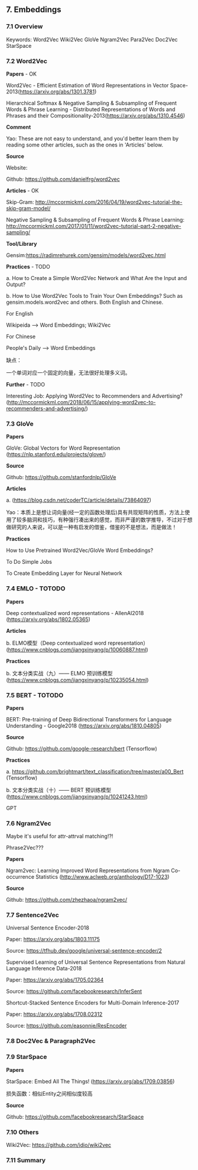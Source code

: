 
## 7. Embeddings
### 7.1 Overview

Keywords: Word2Vec  Wiki2Vec  GloVe  Ngram2Vec  Para2Vec  Doc2Vec StarSpace

### 7.2 Word2Vec
**Papers** - OK

Word2Vec - Efficient Estimation of Word Representations in Vector Space-2013(https://arxiv.org/abs/1301.3781)

Hierarchical Softmax & Negative Sampling & Subsampling of Frequent Words & Phrase Learning - Distributed Representations of Words and Phrases and their Compositionality-2013(https://arxiv.org/abs/1310.4546)

**Comment**

Yao: These are not easy to understand, and you'd better learn them by reading some other articles, such as the ones in 'Articles' below.

**Source**

Website: 

Github: https://github.com/danielfrg/word2vec

**Articles** - OK

Skip-Gram: http://mccormickml.com/2016/04/19/word2vec-tutorial-the-skip-gram-model/

Negative Sampling & Subsampling of Frequent Words & Phrase Learning: http://mccormickml.com/2017/01/11/word2vec-tutorial-part-2-negative-sampling/

**Tool/Library**

Gensim:https://radimrehurek.com/gensim/models/word2vec.html

**Practices** - TODO

a. How to Create a Simple Word2Vec Network and What Are the Input and Output?

b. How to Use Word2Vec Tools to Train Your Own Embeddings? Such as gensim.models.word2vec and others. Both English and Chinese.

For English

Wikipeida --> Word Embeddings; Wiki2Vec

For Chinese

People's Daily  --> Word Embeddings

缺点：

一个单词对应一个固定的向量，无法很好处理多义词。

**Further** - TODO

Interesting Job: Applying Word2Vec to Recommenders and Advertising?(http://mccormickml.com/2018/06/15/applying-word2vec-to-recommenders-and-advertising/)

### 7.3 GloVe
**Papers**

GloVe: Global Vectors for Word Representation (https://nlp.stanford.edu/projects/glove/)

**Source**

Github: https://github.com/stanfordnlp/GloVe

**Articles**

a. (https://blog.csdn.net/coderTC/article/details/73864097)

Yao：本质上是想让词向量(经一定的函数处理后)具有共现矩阵的性质，方法上使用了较多脑洞和技巧，有种强行凑出来的感觉，而非严谨的数学推导，不过对于想做研究的人来说，可以是一种有启发的借鉴，借鉴的不是想法，而是做法！

**Practices**

How to Use Pretrained Word2Vec/GloVe Word Embeddings?

To Do Simple Jobs

To Create Embedding Layer for Neural Network

### 7.4 EMLO - TOTODO
**Papers**

Deep contextualized word representations - AllenAI2018 (https://arxiv.org/abs/1802.05365)

**Articles**

b. ELMO模型（Deep contextualized word representation）(https://www.cnblogs.com/jiangxinyang/p/10060887.html)

**Practices**

b. 文本分类实战（九）—— ELMO 预训练模型 (https://www.cnblogs.com/jiangxinyang/p/10235054.html)

### 7.5 BERT - TOTODO
**Papers**

BERT: Pre-training of Deep Bidirectional Transformers for Language Understanding - Google2018 (https://arxiv.org/abs/1810.04805)

**Source**

Github: https://github.com/google-research/bert (Tensorflow)

**Practices**

a. https://github.com/brightmart/text_classification/tree/master/a00_Bert (Tensorflow)

b. 文本分类实战（十）—— BERT 预训练模型 (https://www.cnblogs.com/jiangxinyang/p/10241243.html)

GPT

### 7.6 Ngram2Vec
Maybe it's useful for attr-attrval matching!?!

Phrase2Vec???

**Papers**

Ngram2vec: Learning Improved Word Representations from Ngram Co-occurrence Statistics (http://www.aclweb.org/anthology/D17-1023)

**Source**

Github: https://github.com/zhezhaoa/ngram2vec/

### 7.7 Sentence2Vec

Universal Sentence Encoder-2018 

Paper: https://arxiv.org/abs/1803.11175

Source: https://tfhub.dev/google/universal-sentence-encoder/2

Supervised Learning of Universal Sentence Representations from Natural Language Inference Data-2018

Paper: https://arxiv.org/abs/1705.02364

Source: https://github.com/facebookresearch/InferSent

Shortcut-Stacked Sentence Encoders for Multi-Domain Inference-2017

Paper: https://arxiv.org/abs/1708.02312

Source: https://github.com/easonnie/ResEncoder

### 7.8 Doc2Vec & Paragraph2Vec


### 7.9 StarSpace
**Papers**

StarSpace: Embed All The Things! (https://arxiv.org/abs/1709.03856)

损失函数：相似Entity之间相似度较高

**Source**

Github: https://github.com/facebookresearch/StarSpace


### 7.10 Others

Wiki2Vec: https://github.com/idio/wiki2vec


### 7.11 Summary
